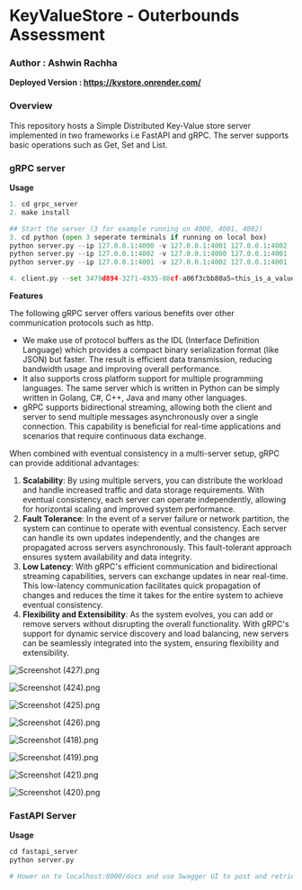# KeyValueStore - Outerbounds Assessment 
### Author : Ashwin Rachha

**Deployed Version : https://kvstore.onrender.com/**

### Overview

This repository hosts a Simple Distributed  Key-Value store server implemented in two frameworks i.e FastAPI and gRPC. The server supports basic operations such as Get, Set and List.

### gRPC server

**********Usage**********

```python
1. cd grpc_server
2. make install

## Start the server (3 for example running on 4000, 4001, 4002)
3. cd python (open 3 seperate terminals if running on local box)
python server.py --ip 127.0.0.1:4000 -v 127.0.0.1:4001 127.0.0.1:4002
python server.py --ip 127.0.0.1:4002 -v 127.0.0.1:4000 127.0.0.1:4001
python server.py --ip 127.0.0.1:4001 -v 127.0.0.1:4002 127.0.0.1:4001

4. client.py --set 3479d894-3271-4935-88cf-a06f3cbb80a5=this_is_a_value --list -v
```

****************Features****************

The following gRPC server offers various benefits over other communication protocols such as http. 

- We make use of protocol buffers as the IDL (Interface Definition Language) which provides a compact binary serialization format (like JSON) but faster. The result is efficient data transmission, reducing bandwidth usage and improving overall performance.
- It also supports cross platform support for multiple programming languages. The same server which is written in Python can be simply written in Golang, C#, C++, Java and many other languages.
- gRPC supports bidirectional streaming, allowing both the client and server to send multiple messages asynchronously over a single connection. This capability is beneficial for real-time applications and scenarios that require continuous data exchange.

When combined with eventual consistency in a multi-server setup, gRPC can provide additional advantages:

1. **Scalability**: By using multiple servers, you can distribute the workload and handle increased traffic and data storage requirements. With eventual consistency, each server can operate independently, allowing for horizontal scaling and improved system performance.
2. **Fault Tolerance**: In the event of a server failure or network partition, the system can continue to operate with eventual consistency. Each server can handle its own updates independently, and the changes are propagated across servers asynchronously. This fault-tolerant approach ensures system availability and data integrity.
3. **Low Latency**: With gRPC's efficient communication and bidirectional streaming capabilities, servers can exchange updates in near real-time. This low-latency communication facilitates quick propagation of changes and reduces the time it takes for the entire system to achieve eventual consistency.
4. **Flexibility and Extensibility**: As the system evolves, you can add or remove servers without disrupting the overall functionality. With gRPC's support for dynamic service discovery and load balancing, new servers can be seamlessly integrated into the system, ensuring flexibility and extensibility.

![Screenshot (427).png](https://s3-us-west-2.amazonaws.com/secure.notion-static.com/7c0b82a4-627e-4c13-a9b7-6f484246c414/Screenshot_(427).png)

![Screenshot (424).png](https://s3-us-west-2.amazonaws.com/secure.notion-static.com/70699f95-6d39-42cc-a9a1-2ed23ffc95ac/Screenshot_(424).png)

![Screenshot (425).png](https://s3-us-west-2.amazonaws.com/secure.notion-static.com/dce820ac-463c-49f0-b0d1-609a83a7a2f1/Screenshot_(425).png)

![Screenshot (426).png](https://s3-us-west-2.amazonaws.com/secure.notion-static.com/974b91d8-a4fe-43cd-a57b-e34ea876e749/Screenshot_(426).png)

![Screenshot (418).png](https://s3-us-west-2.amazonaws.com/secure.notion-static.com/91940e0f-8334-4f0f-b8fe-8cac91f6dde7/Screenshot_(418).png)

![Screenshot (419).png](https://s3-us-west-2.amazonaws.com/secure.notion-static.com/ec684cd8-b746-49df-8c13-95cebdcd5d1a/Screenshot_(419).png)

![Screenshot (421).png](https://s3-us-west-2.amazonaws.com/secure.notion-static.com/34d6c86d-e65e-4409-9763-8f396db6001c/Screenshot_(421).png)

![Screenshot (420).png](https://s3-us-west-2.amazonaws.com/secure.notion-static.com/500518d9-db80-4f47-a801-523531b5bc26/Screenshot_(420).png)

### FastAPI Server

**********Usage**********

```python
cd fastapi_server
python server.py

# Hower on to localhost:8000/docs and use Swagger UI to post and retrieve keys
```
